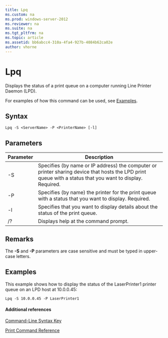 ```yaml
---
title: Lpq
ms.custom: na
ms.prod: windows-server-2012
ms.reviewer: na
ms.suite: na
ms.tgt_pltfrm: na
ms.topic: article
ms.assetid: bb6abcc4-310a-4fa4-927b-4084b62ca02e
author: vhorne
---
```

# Lpq
Displays the status of a print queue on a computer running Line Printer Daemon \(LPD\).  
  
For examples of how this command can be used, see [Examples](#BKMK_examples).  
  
## Syntax  
  
```  
Lpq -S <ServerName> -P <PrinterName> [-l]  
```  
  
## Parameters  
  
|Parameter|Description|  
|-------------|---------------|  
|\-S <ServerName>|Specifies \(by name or IP address\) the computer or printer sharing device that hosts the LPD print queue with a status that you want to display. Required.|  
|\-P <PrinterName>|Specifies \(by name\) the printer for the print queue with a status that you want to display. Required.|  
|\-l|Specifies that you want to display details about the status of the print queue.|  
|\/?|Displays help at the command prompt.|  
  
## Remarks  
The **\-S** and **\-P** parameters are case sensitive and must be typed in upper\-case letters.  
  
## <a name="BKMK_examples"></a>Examples  
This example shows how to display the status of the LaserPrinter1 printer queue on an LPD host at 10.0.0.45:  
  
```  
Lpq -S 10.0.0.45 -P LaserPrinter1  
```  
  
#### Additional references  
[Command-Line Syntax Key](../Topic/Command-Line-Syntax-Key.md)  
  
[Print Command Reference](../Topic/Print-Command-Reference.md)  
  
